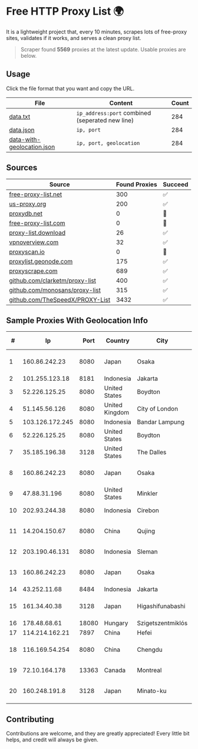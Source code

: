 
# Free HTTP Proxy List 🌍

It is a lightweight project that, every 10 minutes, scrapes lots of free-proxy sites, validates if it works, and serves a clean proxy list.


> Scraper found **5569** proxies at the latest update. Usable proxies are below.

## Usage

Click the file format that you want and copy the URL.


|File|Content|Count|
|----|-------|-----|
|[data.txt](https://raw.githubusercontent.com/themiralay/Proxy-List-World/master/data.txt)|`ip_address:port` combined (seperated new line)|284|
|[data.json](https://raw.githubusercontent.com/themiralay/Proxy-List-World/master/data.json)|`ip, port`|284|
|[data-with-geolocation.json](https://raw.githubusercontent.com/themiralay/Proxy-List-World/master/data-with-geolocation.json)|`ip, port, geolocation`|284|

## Sources

|Source|Found Proxies|Succeed|
|------|-------------|-------|
|[free-proxy-list.net](https://free-proxy-list.net)|300|✅|
|[us-proxy.org](https://www.us-proxy.org)|200|✅|
|[proxydb.net](http://proxydb.net)|0|🚫|
|[free-proxy-list.com](https://free-proxy-list.com/?page=&port=&type%5B%5D=http&type%5B%5D=https&up_time=0&search=Search)|0|🚫|
|[proxy-list.download](https://www.proxy-list.download/HTTP)|26|✅|
|[vpnoverview.com](https://vpnoverview.com/privacy/anonymous-browsing/free-proxy-servers)|32|✅|
|[proxyscan.io](https://www.proxyscan.io)|0|🚫|
|[proxylist.geonode.com](https://proxylist.geonode.com/api/proxy-list?limit=300&page=1&sort_by=lastChecked&sort_type=desc&protocols=http,https)|175|✅|
|[proxyscrape.com](https://api.proxyscrape.com/v2/?request=displayproxies&protocol=http&timeout=10000&country=all&ssl=all&anonymity=all)|689|✅|
|[github.com/clarketm/proxy-list](https://raw.githubusercontent.com/clarketm/proxy-list/master/proxy-list-raw.txt)|400|✅|
|[github.com/monosans/proxy-list](https://raw.githubusercontent.com/monosans/proxy-list/main/proxies/http.txt)|315|✅|
|[github.com/TheSpeedX/PROXY-List](https://raw.githubusercontent.com/TheSpeedX/PROXY-List/master/http.txt)|3432|✅|


## Sample Proxies With Geolocation Info

|#|Ip|Port|Country|City|Internet Service Provider|
|-|--|----|-------|----|-------------------------|
|1|160.86.242.23|8080|Japan|Osaka|Sony Network Communications Inc|
|2|101.255.123.18|8181|Indonesia|Jakarta|PT Remala Abadi|
|3|52.226.125.25|8080|United States|Boydton|Microsoft Corporation|
|4|51.145.56.126|8080|United Kingdom|City of London|Microsoft Corporation|
|5|103.126.172.245|8080|Indonesia|Bandar Lampung|MEGARAP|
|6|52.226.125.25|8080|United States|Boydton|Microsoft Corporation|
|7|35.185.196.38|3128|United States|The Dalles|Google LLC|
|8|160.86.242.23|8080|Japan|Osaka|Sony Network Communications Inc|
|9|47.88.31.196|8080|United States|Minkler|Alibaba.com LLC|
|10|202.93.244.38|8080|Indonesia|Cirebon|PT. Dutakom Wibawa Putra|
|11|14.204.150.67|8080|China|Qujing|China Unicom Yunnan Province Network|
|12|203.190.46.131|8080|Indonesia|Sleman|PT Jaring Lintas Utara|
|13|160.86.242.23|8080|Japan|Osaka|Sony Network Communications Inc|
|14|43.252.11.68|8484|Indonesia|Jakarta|QUANTUMNET|
|15|161.34.40.38|3128|Japan|Higashifunabashi|NTT PC Communications, Inc.|
|16|178.48.68.61|18080|Hungary|Szigetszentmiklós|UPC|
|17|114.214.162.21|7897|China|Hefei|CERNET|
|18|116.169.54.254|8080|China|Chengdu|China Unicom CHINA169 Network|
|19|72.10.164.178|13363|Canada|Montreal|GloboTech Communications|
|20|160.248.191.8|3128|Japan|Minato-ku|NTT PC Communications, Inc.|



## Contributing

Contributions are welcome, and they are greatly appreciated! Every
little bit helps, and credit will always be given.

